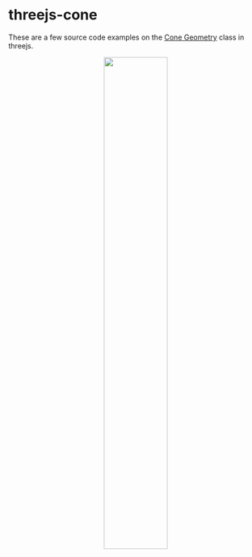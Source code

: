 # threejs-cone

These are a few source code examples on the [Cone Geometry](https://dustinpfister.github.io/2019/07/31/threejs-cone/) class in threejs.

<div align="center">
      <a href="https://www.youtube.com/watch?v=C2Kd93tMYj8">
         <img src="https://img.youtube.com/vi/C2Kd93tMYj8/0.jpg" style="width:50%;">
      </a>
</div>